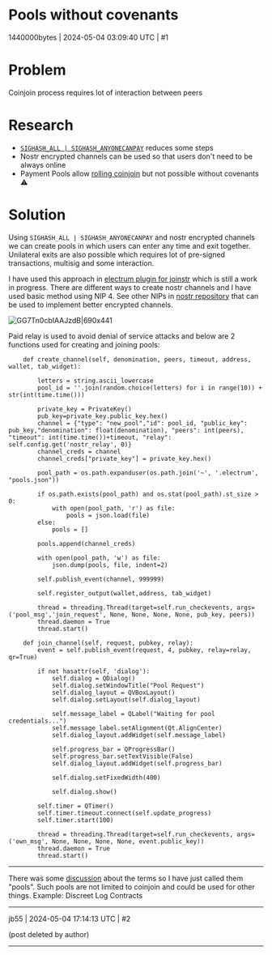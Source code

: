 # Pools without covenants

1440000bytes | 2024-05-04 03:09:40 UTC | #1

<h1>Problem</h1>

Coinjoin process requires lot of interaction between peers

<h1>Research</h1>

- [`SIGHASH_ALL | SIGHASH_ANYONECANPAY`](https://lists.linuxfoundation.org/pipermail/bitcoin-dev/2023-May/021696.html) reduces some steps 
- Nostr encrypted channels can be used so that users don't need to be always online
- Payment Pools allow [rolling coinjoin](https://rubin.io/bitcoin/2021/12/10/advent-13/#fnref:greg) but not possible without covenants :warning:

<h1>Solution</h1>

Using `SIGHASH_ALL | SIGHASH_ANYONECANPAY` and nostr encrypted channels we can create pools in which users can enter any time and exit together. Unilateral exits are also possible which requires lot of pre-signed transactions, multisig and some interaction.

I have used this approach in [electrum plugin for joinstr](https://gitlab.com/1440000bytes/joinstr/-/tree/main/plugin) which is still a work in progress. There are different ways to create nostr channels and I have used basic method using NIP 4. See other NIPs in [nostr repository](https://github.com/nostr-protocol/nips) that can be used to implement better encrypted channels.

![GG7Tn0cbIAAJzdB|690x441](upload://b8vWzjfdnYoGRp5NsV5xbDX72c9.png)

Paid relay is used to avoid denial of service attacks and below are 2 functions used for creating and joining pools:

```
    def create_channel(self, denomination, peers, timeout, address, wallet, tab_widget):

        letters = string.ascii_lowercase
        pool_id = ''.join(random.choice(letters) for i in range(10)) + str(int(time.time()))

        private_key = PrivateKey()
        pub_key=private_key.public_key.hex()
        channel = {"type": "new_pool","id": pool_id, "public_key": pub_key,"denomination": float(denomination), "peers": int(peers), "timeout": int(time.time())+timeout, "relay": self.config.get('nostr_relay', 0)}
        channel_creds = channel
        channel_creds["private_key"] = private_key.hex()     

        pool_path = os.path.expanduser(os.path.join('~', '.electrum', "pools.json"))
    
        if os.path.exists(pool_path) and os.stat(pool_path).st_size > 0:
            with open(pool_path, 'r') as file:
                pools = json.load(file)
        else:
            pools = []

        pools.append(channel_creds)

        with open(pool_path, 'w') as file:
            json.dump(pools, file, indent=2)

        self.publish_event(channel, 999999)

        self.register_output(wallet,address, tab_widget)

        thread = threading.Thread(target=self.run_checkevents, args=('pool_msg','join_request', None, None, None, None, pub_key, peers))
        thread.daemon = True
        thread.start()
```

```
    def join_channel(self, request, pubkey, relay):
        event = self.publish_event(request, 4, pubkey, relay=relay, qr=True)
        
        if not hasattr(self, 'dialog'):
            self.dialog = QDialog()
            self.dialog.setWindowTitle("Pool Request")
            self.dialog_layout = QVBoxLayout()
            self.dialog.setLayout(self.dialog_layout)

            self.message_label = QLabel("Waiting for pool credentials...")
            self.message_label.setAlignment(Qt.AlignCenter)
            self.dialog_layout.addWidget(self.message_label)

            self.progress_bar = QProgressBar()
            self.progress_bar.setTextVisible(False)
            self.dialog_layout.addWidget(self.progress_bar)

            self.dialog.setFixedWidth(400)

            self.dialog.show()

        self.timer = QTimer()
        self.timer.timeout.connect(self.update_progress)
        self.timer.start(100)

        thread = threading.Thread(target=self.run_checkevents, args=('own_msg', None, None, None, None, event.public_key))
        thread.daemon = True
        thread.start()
```

---

There was some [discussion](https://github.com/stevenroose/covenants.info/pull/16#issuecomment-1891021885) about the terms so I have just called them "pools". Such pools are not limited to coinjoin and could be used for other things. Example: Discreet Log Contracts

-------------------------

jb55 | 2024-05-04 17:14:13 UTC | #2

(post deleted by author)

-------------------------

